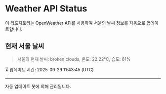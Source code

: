 
# Weather API Status

이 리포지토리는 OpenWeather API를 사용하여 서울의 날씨 정보를 자동으로 업데이트합니다.

## 현재 서울 날씨
> 서울의 현재 날씨: broken clouds, 온도: 22.22°C, 습도: 61%

⏳ 업데이트 시간: 2025-09-29 11:43:45 (UTC)

---
자동 업데이트 봇에 의해 관리됩니다.
